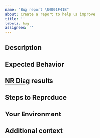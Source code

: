 ```yaml
---
name: "Bug report \U0001F41B"
about: Create a report to help us improve
title: ''
labels: bug
assignees: ''
---
```


[NOTE]: # ( ^^ Provide a general summary of the issue in the title above. ^^ )

## Description
[NOTE]: # ( Describe the problem you're encountering. )
[TIP]:  # ( Do NOT share sensitive information, whether personal, proprietary, or otherwise! )

## Expected Behavior
[NOTE]: # ( Tell us what you expected to happen. )

## [NR Diag](https://docs.newrelic.com/docs/using-new-relic/cross-product-functions/troubleshooting/new-relic-diagnostics) results
[NOTE]: # ( Provide any other relevant log data. )
[TIP]:  # ( Scrub logs and diagnostic information for sensitive information )

## Steps to Reproduce
[NOTE]: # ( Please be as specific as possible. )
[TIP]:  # ( Link a sample application that demonstrates the issue. )

## Your Environment
[TIP]:  # ( Include as many relevant details about your environment as possible including the running version of New Relic software and any relevant configurations. )

## Additional context
[TIP]:  # ( Add any other context about the problem here. For example, relevant community posts or support tickets. )

